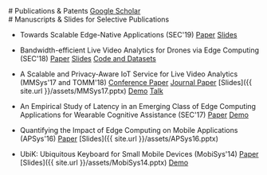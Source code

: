 <section class="thirteen columns" markdown="1">
# Publications & Patents
<a href="https://scholar.google.com/citations?user=X8YwFzIAAAAJ" class="btn btn-primary">
  <i class="ai ai-google-scholar"></i> Google Scholar
</a>
</section>

<section class="thirteen columns" markdown="1">
# Manuscripts & Slides for Selective Publications

* Towards Scalable Edge-Native Applications (SEC'19) [Paper](assets/sec19.pdf) [Slides](https://docs.google.com/presentation/d/1p_54Z0LJeBf_RWuUiws9AD6goon7Ezh-BZnwBb4u0SQ/edit?usp=sharing)

* Bandwidth-efficient Live Video Analytics for Drones via Edge Computing (SEC'18) [Paper](assets/sec18.pdf) [Slides](assets/SEC18.pptx) [Code and Datasets](https://github.com/cmusatyalab/dronesearch)

* A Scalable and Privacy-Aware IoT Service for Live Video Analytics (MMSys'17 and TOMM'18) [Conference Paper](assets/mmsys17.pdf) [Journal Paper](assets/tomm18.pdf) [Slides]({{ site.url }}/assets/MMSys17.pptx) [Demo](https://youtu.be/gQa8oScFS94) [Talk](https://youtu.be/dUrXwauMTSQ)

* An Empirical Study of Latency in an Emerging Class of Edge Computing Applications for Wearable Cognitive Assistance (SEC'17) [Paper](assets/sec17.pdf) [Demo](https://youtu.be/uy17Hz5xvmY)

* Quantifying the Impact of Edge Computing on Mobile Applications (APSys'16) [Paper](assets/apsys16.pdf) [Slides]({{ site.url }}/assets/APSys16.pptx)

* UbiK: Ubiquitous Keyboard for Small Mobile Devices (MobiSys'14) [Paper](assets/mobisys14.pdf) [Slides]({{ site.url }}/assets/MobiSys14.pptx) [Demo](https://www.youtube.com/watch?v=RIIQGNYCFyk)

</section>

